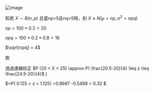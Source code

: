 
![image](https://github.com/user-attachments/assets/c402f102-1dca-470f-990a-7d167d6a2804)


知若 $X \sim B(n,p)$ 且當np>5且nq>5時，則 $X \approx N(\mu = np,\sigma^2=npq)$


$np= 100*0.2 =20$

$npq= 100 *0.2 *0.8=16$

$\sqrt{npq} = 4$

故

透過連續校正 $P (20 < X < 25)  \approx  P( \frac{20.5-20}{4} \leq z \leq \frac{24.5-20}{4}$ )

$=P( 0.125 < z < 1.125) =0.8697 -0.5498 = 0.32 $
